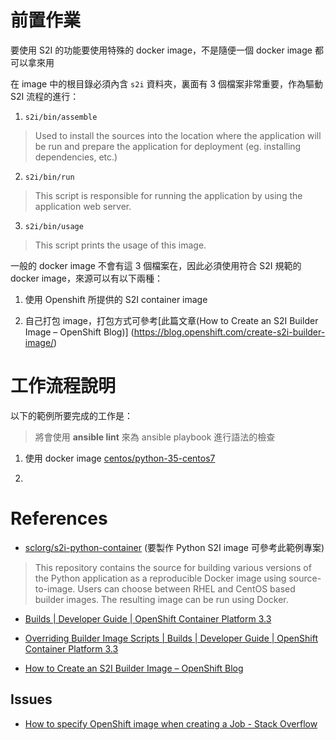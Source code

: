 
前置作業
=======

要使用 S2I 的功能要使用特殊的 docker image，不是隨便一個 docker image 都可以拿來用

在 image 中的根目錄必須內含 `s2i` 資料夾，裏面有 3 個檔案非常重要，作為驅動 S2I 流程的進行：

1. `s2i/bin/assemble`
> Used to install the sources into the location where the application will be run and prepare the application for deployment (eg. installing dependencies, etc.)

2. `s2i/bin/run`
> This script is responsible for running the application by using the application web server.

3. `s2i/bin/usage`
> This script prints the usage of this image.

一般的 docker image 不會有這 3 個檔案在，因此必須使用符合 S2I 規範的 docker image，來源可以有以下兩種：

1. 使用 Openshift 所提供的 S2I container image

2. 自己打包 image，打包方式可參考[此篇文章(How to Create an S2I Builder Image – OpenShift Blog)] (https://blog.openshift.com/create-s2i-builder-image/)



工作流程說明
==========

以下的範例所要完成的工作是：

> 將會使用 **ansible lint** 來為 ansible playbook 進行語法的檢查

1. 使用 docker image [centos/python-35-centos7](https://hub.docker.com/r/centos/python-35-centos7/)

2. 



References
==========

- [sclorg/s2i-python-container](https://github.com/sclorg/s2i-python-container) (要製作 Python S2I image 可參考此範例專案)
> This repository contains the source for building various versions of the Python application as a reproducible Docker image using source-to-image. Users can choose between RHEL and CentOS based builder images. The resulting image can be run using Docker.

- [Builds | Developer Guide | OpenShift Container Platform 3.3](https://docs.openshift.com/container-platform/3.3/dev_guide/builds.html)

- [Overriding Builder Image Scripts | Builds | Developer Guide | OpenShift Container Platform 3.3](https://docs.openshift.com/container-platform/3.3/dev_guide/builds.html#override-builder-image-scripts)

- [How to Create an S2I Builder Image – OpenShift Blog](https://blog.openshift.com/create-s2i-builder-image/)


## Issues

- [How to specify OpenShift image when creating a Job - Stack Overflow](https://stackoverflow.com/questions/42304174/how-to-specify-openshift-image-when-creating-a-job)